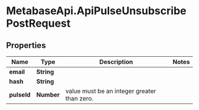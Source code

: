# MetabaseApi.ApiPulseUnsubscribePostRequest

## Properties

Name | Type | Description | Notes
------------ | ------------- | ------------- | -------------
**email** | **String** |  | 
**hash** | **String** |  | 
**pulseId** | **Number** | value must be an integer greater than zero. | 


